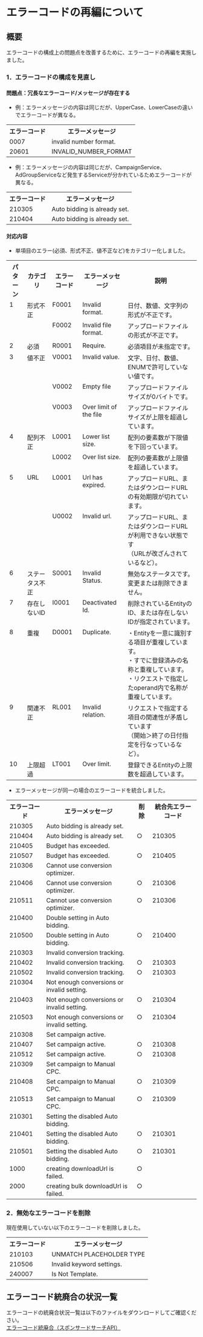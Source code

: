 # エラーコードの再編について

## 概要
エラーコードの構成上の問題点を改善するために、エラーコードの再編を実施しました。

### 1．エラーコードの構成を見直し
#### 問題点：冗長なエラーコード/メッセージが存在する
* 例：エラーメッセージの内容は同じだが、UpperCase、LowerCaseの違いでエラーコードが異なる。
<table class="standard">
<tbody>
<tr>
<th>エラーコード</th>
<th>エラーメッセージ</th>
</tr>
<tr>
 <td valign="top">0007</td>
 <td valign="top">invalid number format.</td>
</tr>
<tr>
 <td valign="top">20601</td>
 <td valign="top">INVALID_NUMBER_FORMAT</td>
</tr>
</table>

* 例：エラーメッセージの内容は同じだが、CampaignService、AdGroupServiceなど発生するServiceが分かれているためエラーコードが異なる。


<table class="standard">
<tbody>
<tr>
<th>エラーコード</th>
<th>エラーメッセージ</th>
</tr>
<tr>
 <td valign="top">210305</td>
 <td valign="top">Auto bidding is already set.</td>
</tr>
<tr>
 <td valign="top">210404</td>
 <td valign="top">Auto bidding is already set.</td>
</tr>
</table>

#### 対応内容
* 単項目のエラー(必須、形式不正、値不正など)をカテゴリー化しました。
<table class="standard">
<tbody>
<tr>
<th>パターン</th>
<th>カテゴリ</th>
<th>エラーコード</th>
<th>エラーメッセージ</th>
<th>説明</th>
</tr>
<tr>
 <td valign="top" rowspan=2>1</td>
 <td valign="top" rowspan=2>形式不正</td>
 <td valign="top">F0001</td>
 <td valign="top">Invalid format.</td>
 <td valign="top">日付、数値、文字列の形式が不正です。</td>
</tr>
<tr>
 <td valign="top">F0002</td>
 <td valign="top">Invalid file format.</td>
 <td valign="top">アップロードファイルの形式が不正です。</td>
</tr>
<tr>
 <td valign="top">2</td>
 <td valign="top">必須</td>
 <td valign="top">R0001</td>
 <td valign="top">Require.</td>
 <td valign="top">必須項目が未指定です。</td>
</tr>
<tr>
 <td valign="top" rowspan=3>3</td>
 <td valign="top" rowspan=3>値不正</td>
 <td valign="top">V0001</td>
 <td valign="top">Invalid value.</td>
 <td valign="top">文字、日付、数値、ENUMで許可していない値です。</td>
</tr>
<tr>
 <td valign="top">V0002</td>
 <td valign="top">Empty file</td>
 <td valign="top">アップロードファイルサイズが0バイトです。</td>
</tr>
<tr>
 <td valign="top">V0003</td>
 <td valign="top">Over limit of the file</td>
 <td valign="top">アップロードファイルサイズが上限を超過しています。</td>
</tr>
<tr>
 <td valign="top" rowspan=2>4</td>
 <td valign="top" rowspan=2>配列不正</td>
 <td valign="top">L0001</td>
 <td valign="top">Lower list size.</td>
 <td valign="top">配列の要素数が下限値を下回っています。</td>
</tr>
<tr>
 <td valign="top">L0002</td>
 <td valign="top">Over list size.</td>
 <td valign="top">配列の要素数が上限値を超過しています。</td>
</tr>
<tr>
 <td valign="top" rowspan=2>5</td>
 <td valign="top" rowspan=2>URL</td>
 <td valign="top">L0001</td>
 <td valign="top">Url has expired.</td>
 <td valign="top">アップロードURL、またはダウンロードURLの有効期限が切れています。</td>
</tr>
<tr>
 <td valign="top">U0002</td>
 <td valign="top">Invalid url.</td>
 <td valign="top">アップロードURL、またはダウンロードURLが利用できない状態です<br>（URLが改ざんされているなど）。</td>
</tr>
<tr>
 <td valign="top">6</td>
 <td valign="top">ステータス不正</td>
 <td valign="top">S0001</td>
 <td valign="top">Invalid Status.</td>
 <td valign="top">無効なステータスです。変更または削除できません。</td>
</tr>
<tr>
 <td valign="top">7</td>
 <td valign="top">存在しないID</td>
 <td valign="top">I0001</td>
 <td valign="top">Deactivated Id.</td>
 <td valign="top">削除されているEntityのID、または存在しないIDが指定されています。</td>
</tr>
<tr>
 <td valign="top">8</td>
 <td valign="top">重複</td>
 <td valign="top">D0001</td>
 <td valign="top">Duplicate.</td>
 <td valign="top">・Entityを一意に識別する項目が重複しています。<br>
・すでに登録済みの名称と重複しています。<br>
・リクエストで指定したoperand内で名称が重複しています。</td>
</tr>
<tr>
 <td valign="top">9</td>
 <td valign="top">関連不正</td>
 <td valign="top">RL001</td>
 <td valign="top">Invalid relation.</td>
 <td valign="top">リクエストで指定する項目の関連性が矛盾しています<br> （開始＞終了の日付指定を行なっているなど）。</td>
</tr>
<tr>
 <td valign="top">10</td>
 <td valign="top">上限超過</td>
 <td valign="top">LT001</td>
 <td valign="top">Over limit.</td>
 <td valign="top">登録できるEntityの上限数を超過しています。</td>
</tr>
</table>

* エラーメッセージが同一の場合のエラーコードを統合しました。
<table class="standard">
<tbody>
<tr>
<th>エラーコード</th>
<th>エラーメッセージ</th>
<th>削除</th>
<th>統合先エラーコード</th>
</tr>
<tr>
 <td valign="top">210305</td>
 <td valign="top">Auto bidding is already set.</td>
 <td valign="top"></td>
 <td valign="top"></td>
</tr>
<tr>
 <td valign="top">210404</td>
 <td valign="top">Auto bidding is already set.</td>
 <td valign="top">○</td>
 <td valign="top">210305</td>
</tr>
<tr>
 <td valign="top">210405</td>
 <td valign="top">Budget has exceeded.</td>
 <td valign="top"></td>
 <td valign="top"></td>
</tr>
<tr>
 <td valign="top">210507</td>
 <td valign="top">Budget has exceeded.</td>
 <td valign="top">○</td>
 <td valign="top">210405</td>
</tr>
<tr>
 <td valign="top">210306</td>
 <td valign="top">Cannot use conversion optimizer.</td>
 <td valign="top"></td>
 <td valign="top"></td>
</tr>
<tr>
 <td valign="top">210406</td>
 <td valign="top">Cannot use conversion optimizer.</td>
 <td valign="top">○</td>
 <td valign="top">210306</td>
</tr>
<tr>
 <td valign="top">210511</td>
 <td valign="top">Cannot use conversion optimizer.</td>
 <td valign="top">○</td>
 <td valign="top">210306</td>
</tr>
<tr>
 <td valign="top">210400</td>
 <td valign="top">Double setting in Auto bidding.</td>
 <td valign="top"></td>
 <td valign="top"></td>
</tr>
<tr>
 <td valign="top">210500</td>
 <td valign="top">Double setting in Auto bidding.</td>
 <td valign="top">○</td>
 <td valign="top">210400</td>
</tr>
<tr>
 <td valign="top">210303</td>
 <td valign="top">Invalid conversion tracking.</td>
 <td valign="top"></td>
 <td valign="top"></td>
</tr>
<tr>
 <td valign="top">210402</td>
 <td valign="top">Invalid conversion tracking.</td>
 <td valign="top">○</td>
 <td valign="top">210303</td>
</tr>
<tr>
 <td valign="top">210502</td>
 <td valign="top">Invalid conversion tracking.</td>
 <td valign="top">○</td>
 <td valign="top">210303</td>
</tr>
<tr>
 <td valign="top">210304</td>
 <td valign="top">Not enough conversions or invalid setting.</td>
 <td valign="top"></td>
 <td valign="top"></td>
</tr>
<tr>
 <td valign="top">210403</td>
 <td valign="top">Not enough conversions or invalid setting.</td>
 <td valign="top">○</td>
 <td valign="top">210304</td>
</tr>
<tr>
 <td valign="top">210503</td>
 <td valign="top">Not enough conversions or invalid setting.</td>
 <td valign="top">○</td>
 <td valign="top">210304</td>
</tr>
<tr>
 <td valign="top">210308</td>
 <td valign="top">Set campaign active.</td>
 <td valign="top"></td>
 <td valign="top"></td>
</tr>
<tr>
 <td valign="top">210407</td>
 <td valign="top">Set campaign active.</td>
 <td valign="top">○</td>
 <td valign="top">210308</td>
</tr>
<tr>
 <td valign="top">210512</td>
 <td valign="top">Set campaign active.</td>
 <td valign="top">○</td>
 <td valign="top">210308</td>
</tr>
<tr>
 <td valign="top">210309</td>
 <td valign="top">Set campaign to Manual CPC.</td>
 <td valign="top"></td>
 <td valign="top"></td>
</tr>
<tr>
 <td valign="top">210408</td>
 <td valign="top">Set campaign to Manual CPC.</td>
 <td valign="top">○</td>
 <td valign="top">210309</td>
</tr>
<tr>
 <td valign="top">210513</td>
 <td valign="top">Set campaign to Manual CPC.</td>
 <td valign="top">○</td>
 <td valign="top">210309</td>
</tr>
<tr>
 <td valign="top">210301</td>
 <td valign="top">Setting the disabled Auto bidding.</td>
 <td valign="top"></td>
 <td valign="top"></td>
</tr>
<tr>
 <td valign="top">210401</td>
 <td valign="top">Setting the disabled Auto bidding.</td>
 <td valign="top">○</td>
 <td valign="top">210301</td>
</tr>
<tr>
 <td valign="top">210501</td>
 <td valign="top">Setting the disabled Auto bidding.</td>
 <td valign="top">○</td>
 <td valign="top">210301</td>
</tr>
<tr>
 <td valign="top">1000</td>
 <td valign="top">creating downloadUrl is failed.</td>
 <td valign="top">○</td>
 <td valign="top"></td>
</tr>
<tr>
 <td valign="top">2000</td>
 <td valign="top">creating bulk downloadUrl is failed.</td>
 <td valign="top">○</td>
 <td valign="top"></td>
</tr>
</table>

### 2．無効なエラーコードを削除
現在使用していない以下のエラーコードを削除しました。
<table class="standard">
<tbody>
<tr>
<th>エラーコード</th>
<th>エラーメッセージ</th>
</tr>
<tr>
 <td valign="top">210103</td>
 <td valign="top">UNMATCH PLACEHOLDER TYPE</td>
</tr>
<tr>
 <td valign="top">210506</td>
 <td valign="top">Invalid keyword settings.</td>
</tr>
<tr>
 <td valign="top">240007</td>
 <td valign="top">Is Not Template.</td>
</tr>
</table>

## エラーコード統廃合の状況一覧
エラーコードの統廃合状況一覧は以下のファイルをダウンロードしてご確認ください。<br>
[エラーコード統廃合（スポンサードサーチAPI）](https://s.yimg.jp/images/promotionalads_edit/support/pdf/api_doc/error_codes_structure_SS_ja.pdf)

